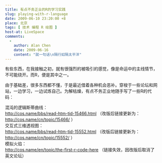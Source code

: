 ```yaml
---
title: 有点不务正业的R的学习实践
slug: playing-with-r-language
date: 2009-06-10 23:20:00 +8
place: 北京
tags: [ 技术 编程 R 绘图 ]
host-at: LiveSpace
comments:
  -
    author: Alan Chen 
    date: 2009-06-16
    content: "就一句话\n隔行如隔太平洋"
---
```

有些东西，在我接触之初，就有很强烈的被吸引的感觉，像是命运中的主线情节，不可能绕开。而R，便是其中之一。

由于基础差，很多东西都不懂，于是最近借着各种机会恶补。穿梭于一些论坛和网站，一边学习，一边试炼自己。为解枯燥，有点不务正业地随手写了一些R的代码：

混沌的逻辑斯蒂曲线：<br />
<http://cos.name/bbs/read-htm-tid-15466.html>
（改版后链接更新为：
<http://cos.name/cn/topic/15466/>
）<br />
交互式三维透视图：<br />
<http://cos.name/bbs/read-htm-tid-15552.html>
（改版后链接更新为：
<http://cos.name/cn/topic/15552/>
）<br />
模拟火焰：<br />
<http://cos.name/en/topic/the-first-r-code-here>
（链接失效，因改版后取消了英文论坛）
